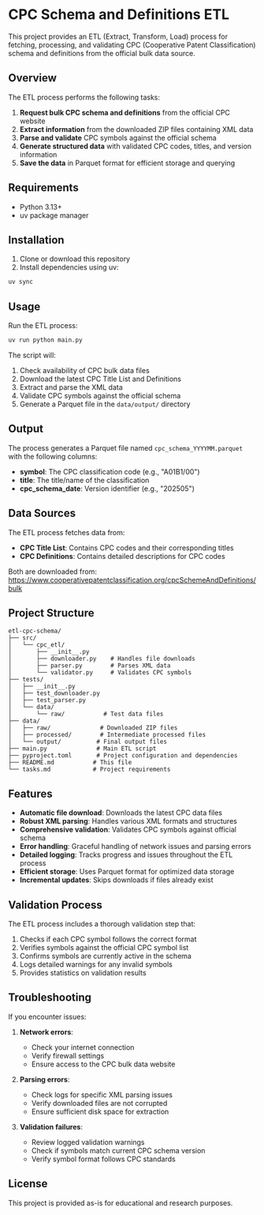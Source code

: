 # CPC Schema and Definitions ETL

This project provides an ETL (Extract, Transform, Load) process for fetching, processing, and validating CPC (Cooperative Patent Classification) schema and definitions from the official bulk data source.

## Overview

The ETL process performs the following tasks:
1. **Request bulk CPC schema and definitions** from the official CPC website
2. **Extract information** from the downloaded ZIP files containing XML data
3. **Parse and validate** CPC symbols against the official schema
4. **Generate structured data** with validated CPC codes, titles, and version information
5. **Save the data** in Parquet format for efficient storage and querying

## Requirements

- Python 3.13+
- uv package manager

## Installation

1. Clone or download this repository
2. Install dependencies using uv:

```bash
uv sync
```

## Usage

Run the ETL process:

```bash
uv run python main.py
```

The script will:
1. Check availability of CPC bulk data files
2. Download the latest CPC Title List and Definitions
3. Extract and parse the XML data
4. Validate CPC symbols against the official schema
5. Generate a Parquet file in the `data/output/` directory

## Output

The process generates a Parquet file named `cpc_schema_YYYYMM.parquet` with the following columns:

- **symbol**: The CPC classification code (e.g., "A01B1/00")
- **title**: The title/name of the classification
- **cpc_schema_date**: Version identifier (e.g., "202505")

## Data Sources

The ETL process fetches data from:
- **CPC Title List**: Contains CPC codes and their corresponding titles
- **CPC Definitions**: Contains detailed descriptions for CPC codes

Both are downloaded from: https://www.cooperativepatentclassification.org/cpcSchemeAndDefinitions/bulk

## Project Structure

```
etl-cpc-schema/
├── src/
│   └── cpc_etl/
│       ├── __init__.py
│       ├── downloader.py    # Handles file downloads
│       ├── parser.py        # Parses XML data
│       └── validator.py     # Validates CPC symbols
├── tests/
│   ├── __init__.py
│   ├── test_downloader.py
│   ├── test_parser.py
│   └── data/
│       └── raw/           # Test data files
├── data/
│   ├── raw/              # Downloaded ZIP files
│   ├── processed/        # Intermediate processed files
│   └── output/          # Final output files
├── main.py              # Main ETL script
├── pyproject.toml       # Project configuration and dependencies
├── README.md           # This file
└── tasks.md            # Project requirements
```

## Features

- **Automatic file download**: Downloads the latest CPC data files
- **Robust XML parsing**: Handles various XML formats and structures
- **Comprehensive validation**: Validates CPC symbols against official schema
- **Error handling**: Graceful handling of network issues and parsing errors
- **Detailed logging**: Tracks progress and issues throughout the ETL process
- **Efficient storage**: Uses Parquet format for optimized data storage
- **Incremental updates**: Skips downloads if files already exist

## Validation Process

The ETL process includes a thorough validation step that:
1. Checks if each CPC symbol follows the correct format
2. Verifies symbols against the official CPC symbol list
3. Confirms symbols are currently active in the schema
4. Logs detailed warnings for any invalid symbols
5. Provides statistics on validation results

## Troubleshooting

If you encounter issues:

1. **Network errors**: 
   - Check your internet connection
   - Verify firewall settings
   - Ensure access to the CPC bulk data website

2. **Parsing errors**: 
   - Check logs for specific XML parsing issues
   - Verify downloaded files are not corrupted
   - Ensure sufficient disk space for extraction

3. **Validation failures**:
   - Review logged validation warnings
   - Check if symbols match current CPC schema version
   - Verify symbol format follows CPC standards

## License

This project is provided as-is for educational and research purposes.
